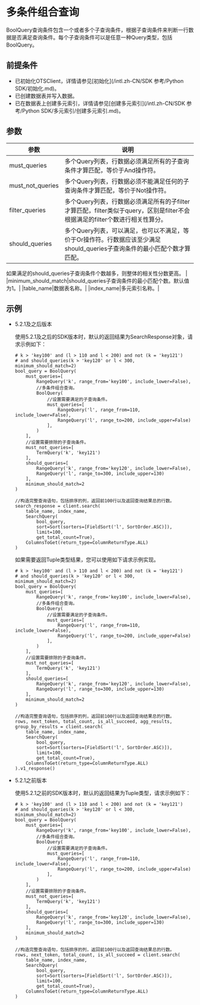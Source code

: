 # 多条件组合查询

BoolQuery查询条件包含一个或者多个子查询条件，根据子查询条件来判断一行数据是否满足查询条件。每个子查询条件可以是任意一种Query类型，包括BoolQuery。

## 前提条件

-   已初始化OTSClient，详情请参见[初始化](/intl.zh-CN/SDK 参考/Python SDK/初始化.md)。
-   已创建数据表并写入数据。
-   已在数据表上创建多元索引，详情请参见[创建多元索引](/intl.zh-CN/SDK 参考/Python SDK/多元索引/创建多元索引.md)。

## 参数

|参数|说明|
|--|--|
|must\_queries|多个Query列表，行数据必须满足所有的子查询条件才算匹配，等价于And操作符。|
|must\_not\_queries|多个Query列表，行数据必须不能满足任何的子查询条件才算匹配，等价于Not操作符。|
|filter\_queries|多个Query列表，行数据必须满足所有的子filter才算匹配，filter类似于query，区别是filter不会根据满足的filter个数进行相关性算分。|
|should\_queries|多个Query列表，可以满足，也可以不满足，等价于Or操作符。行数据应该至少满足should\_queries子查询条件的最小匹配个数才算匹配。

如果满足的should\_queries子查询条件个数越多，则整体的相关性分数更高。 |
|minimum\_should\_match|should\_queries子查询条件的最小匹配个数。默认值为1。|
|table\_name|数据表名称。|
|index\_name|多元索引名称。|

## 示例

-   5.2.1及之后版本

    使用5.2.1及之后的SDK版本时，默认的返回结果为SearchResponse对象，请求示例如下：

    ```
    # k > 'key100' and (l > 110 and l < 200) and not (k = 'key121')
    # and should_queries(k > 'key120' or l < 300, minimum_should_match=2)
    bool_query = BoolQuery(
        must_queries=[
            RangeQuery('k', range_from='key100', include_lower=False),
            //多条件组合查询。
            BoolQuery(
                //设置需要满足的子查询条件。
                must_queries=[
                    RangeQuery('l', range_from=110, include_lower=False),
                    RangeQuery('l', range_to=200, include_upper=False)
                ],
            )
        ],
        //设置需要排除的子查询条件。
        must_not_queries=[
            TermQuery('k', 'key121')
        ],
        should_queries=[
            RangeQuery('k', range_from='key120', include_lower=False),
            RangeQuery('l', range_to=300, include_upper=130)
        ],
        minimum_should_match=2
    )
    
    //构造完整查询语句，包括排序的列，返回前100行以及返回查询结果总的行数。
    search_response = client.search(
        table_name, index_name, 
        SearchQuery(
            bool_query, 
            sort=Sort(sorters=[FieldSort('l', SortOrder.ASC)]), 
            limit=100, 
            get_total_count=True), 
        ColumnsToGet(return_type=ColumnReturnType.ALL)
    )
    ```

    如果需要返回Tuple类型结果，您可以使用如下请求示例实现。

    ```
    # k > 'key100' and (l > 110 and l < 200) and not (k = 'key121')
    # and should_queries(k > 'key120' or l < 300, minimum_should_match=2)
    bool_query = BoolQuery(
        must_queries=[
            RangeQuery('k', range_from='key100', include_lower=False),
            //多条件组合查询。
            BoolQuery(
                //设置需要满足的子查询条件。
                must_queries=[
                    RangeQuery('l', range_from=110, include_lower=False),
                    RangeQuery('l', range_to=200, include_upper=False)
                ],
            )
        ],
        //设置需要排除的子查询条件。
        must_not_queries=[
            TermQuery('k', 'key121')
        ],
        should_queries=[
            RangeQuery('k', range_from='key120', include_lower=False),
            RangeQuery('l', range_to=300, include_upper=130)
        ],
        minimum_should_match=2
    )
    
    //构造完整查询语句，包括排序的列，返回前100行以及返回查询结果总的行数。
    rows, next_token, total_count, is_all_succeed, agg_results, group_by_results = client.search(
        table_name, index_name, 
        SearchQuery(
            bool_query, 
            sort=Sort(sorters=[FieldSort('l', SortOrder.ASC)]), 
            limit=100, 
            get_total_count=True), 
        ColumnsToGet(return_type=ColumnReturnType.ALL)
    ).v1_response()
    ```

-   5.2.1之前版本

    使用5.2.1之前的SDK版本时，默认的返回结果为Tuple类型，请求示例如下：

    ```
    # k > 'key100' and (l > 110 and l < 200) and not (k = 'key121')
    # and should_queries(k > 'key120' or l < 300, minimum_should_match=2)
    bool_query = BoolQuery(
        must_queries=[
            RangeQuery('k', range_from='key100', include_lower=False),
            //多条件组合查询。
            BoolQuery(
                //设置需要满足的子查询条件。
                must_queries=[
                    RangeQuery('l', range_from=110, include_lower=False),
                    RangeQuery('l', range_to=200, include_upper=False)
                ],
            )
        ],
        //设置需要排除的子查询条件。
        must_not_queries=[
            TermQuery('k', 'key121')
        ],
        should_queries=[
            RangeQuery('k', range_from='key120', include_lower=False),
            RangeQuery('l', range_to=300, include_upper=130)
        ],
        minimum_should_match=2
    )
    
    //构造完整查询语句，包括排序的列，返回前100行以及返回查询结果总的行数。
    rows, next_token, total_count, is_all_succeed = client.search(
        table_name, index_name, 
        SearchQuery(
            bool_query, 
            sort=Sort(sorters=[FieldSort('l', SortOrder.ASC)]), 
            limit=100, 
            get_total_count=True), 
        ColumnsToGet(return_type=ColumnReturnType.ALL)
    )
    ```


